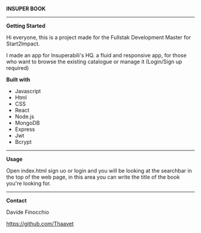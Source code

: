 **INSUPER BOOK**

--------------------------------------------------------------------------------------------------

**Getting Started**

Hi everyone, this is a project made for the Fullstak Development Master for Start2Impact.

I made an app for Insuperabili's HQ.  a fluid and responsive app, for those who  want to browse the existing catalogue or manage it (Login/Sign up required)


**Built with**

- Javascript
- Html
- CSS
- React
- Node.js
- MongoDB
- Express
- Jwt
- Bcrypt

--------------------------------------------------------------------------------------------------

**Usage**

Open index.html sign uo or login  and you will be looking at the searchbar in the top of the web page, in this area you can write the title of the book you're looking for.

--------------------------------------------------------------------------------------------------

**Contact**

Davide Finocchio

https://github.com/Thaavet
